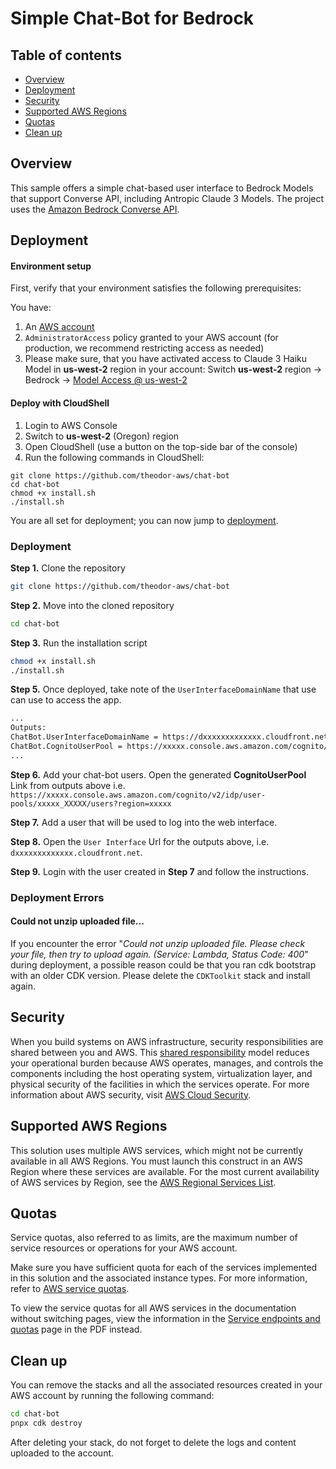 # Simple Chat-Bot for Bedrock

## Table of contents
- [Overview](#overview)
- [Deployment](#deployment)
- [Security](#security)
- [Supported AWS Regions](#supported-aws-regions)
- [Quotas](#quotas)
- [Clean up](#clean-up)

## Overview

This sample offers a simple chat-based user interface to Bedrock Models that support Converse API, including Antropic Claude 3 Models. The project uses the [Amazon Bedrock Converse API](https://docs.aws.amazon.com/bedrock/latest/userguide/conversation-inference.html).

## Deployment

#### Environment setup
First, verify that your environment satisfies the following prerequisites:

You have:

1. An [AWS account](https://aws.amazon.com/premiumsupport/knowledge-center/create-and-activate-aws-account/)
2. `AdministratorAccess` policy granted to your AWS account (for production, we recommend restricting access as needed)
3. Please make sure, that you have activated access to Claude 3 Haiku Model in **us-west-2** region in your account: Switch **us-west-2** region -> Bedrock -> [Model Access @ us-west-2](https://us-west-2.console.aws.amazon.com/bedrock/home?region=us-west-2#/modelaccess)

#### Deploy with CloudShell

1. Login to AWS Console
2. Switch to **us-west-2** (Oregon) region
3. Open CloudShell (use a button on the top-side bar of the console)
4. Run the following commands in CloudShell:

```shell
git clone https://github.com/theodor-aws/chat-bot
cd chat-bot
chmod +x install.sh
./install.sh
```

You are all set for deployment; you can now jump to [deployment](#deployment).

### Deployment

**Step 1.** Clone the repository
```bash
git clone https://github.com/theodor-aws/chat-bot
```
**Step 2.** Move into the cloned repository
```bash
cd chat-bot
```
**Step 3.** Run the installation script
```bash
chmod +x install.sh
./install.sh
```

**Step 5.**  Once deployed, take note of the `UserInterfaceDomainName` that use can use to access the app.
```bash
...
Outputs:
ChatBot.UserInterfaceDomainName = https://dxxxxxxxxxxxxx.cloudfront.net
ChatBot.CognitoUserPool = https://xxxxx.console.aws.amazon.com/cognito/v2/
...
```

**Step 6.** Add your chat-bot users. Open the generated **CognitoUserPool** Link from outputs above i.e. `https://xxxxx.console.aws.amazon.com/cognito/v2/idp/user-pools/xxxxx_XXXXX/users?region=xxxxx`

**Step 7.** Add a user that will be used to log into the web interface.

**Step 8.** Open the `User Interface` Url for the outputs above, i.e. `dxxxxxxxxxxxxx.cloudfront.net`.

**Step 9.** Login with the user created in **Step 7** and follow the instructions.

### Deployment Errors

#### Could not unzip uploaded file...

If you encounter the error "*Could not unzip uploaded file. Please check your file, then try to upload again. (Service: Lambda, Status Code: 400*" during deployment, a possible reason could be that you ran cdk bootstrap with an older CDK version. Please delete the ``CDKToolkit`` stack and install again.

## Security

When you build systems on AWS infrastructure, security responsibilities are shared between you and AWS. This [shared responsibility](http://aws.amazon.com/compliance/shared-responsibility-model/) model reduces your operational burden because AWS operates, manages, and controls the components including the host operating system, virtualization layer, and physical security of the facilities in which the services operate. For more information about AWS security, visit [AWS Cloud Security](http://aws.amazon.com/security/).

## Supported AWS Regions

This solution uses multiple AWS services, which might not be currently available in all AWS Regions. You must launch this construct in an AWS Region where these services are available. For the most current availability of AWS services by Region, see the [AWS Regional Services List](https://aws.amazon.com/about-aws/global-infrastructure/regional-product-services/).

## Quotas

Service quotas, also referred to as limits, are the maximum number of service resources or operations for your AWS account.

Make sure you have sufficient quota for each of the services implemented in this solution and the associated instance types. For more information, refer to [AWS service quotas](https://docs.aws.amazon.com/general/latest/gr/aws_service_limits.html).

To view the service quotas for all AWS services in the documentation without switching pages, view the information in the [Service endpoints and quotas](https://docs.aws.amazon.com/general/latest/gr/aws-general.pdf#aws-service-information) page in the PDF instead.

## Clean up

You can remove the stacks and all the associated resources created in your AWS account by running the following command:
```bash
cd chat-bot
pnpx cdk destroy
```
After deleting your stack, do not forget to delete the logs and content uploaded to the account.